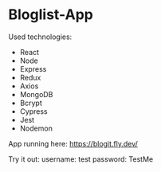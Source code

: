 # Bloglist-App
Used technologies:

- React
- Node
- Express
- Redux
- Axios
- MongoDB
- Bcrypt
- Cypress
- Jest
- Nodemon


App running here: https://blogit.fly.dev/

Try it out:
username: test
password: TestMe
